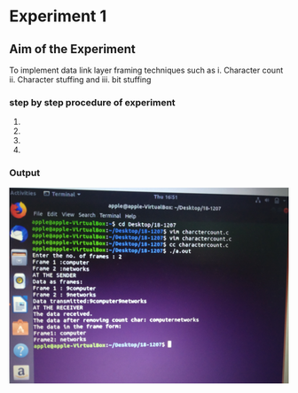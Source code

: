 # Experiment 1

## Aim of the Experiment
To implement data link layer framing techniques such as
i. Character count 
ii. Character stuffing and 
iii. bit stuffing

### step by step procedure of experiment
1.
2.
3.
4.


### Output

![output](charactercount.jpg)
